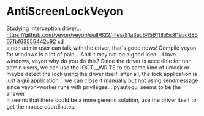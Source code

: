 # AntiScreenLockVeyon
Studying interception driver...  
https://github.com/veyon/veyon/pull/622/files/81a3ec6456118d5c819ac68507fbf63555442c92 xd  
a non admin user can talk with the driver, that's good news!
Compile veyon for windows is a lot of pain... And it may not be a good idea...  I love windows, veyon why do you do this?
Since the driver is accesible for non admin users, we can use the IOCTL_WRITE to do some kind of unlock or maybe detect the lock using the driver itself.
after all, the lock application is just a gui application... we can close it manually but not using sendmessage since veyon-worker runs with privileges...
pyautogui seems to be the answer  
It seems that there could be a more generic solution, use the driver itself to get the mouse coordinates.
